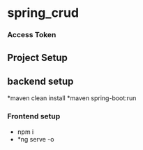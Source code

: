 # spring_crud
### Access Token


## Project Setup
## backend setup
*maven clean install
*maven spring-boot:run

### Frontend setup
* npm i 
* *ng serve -o